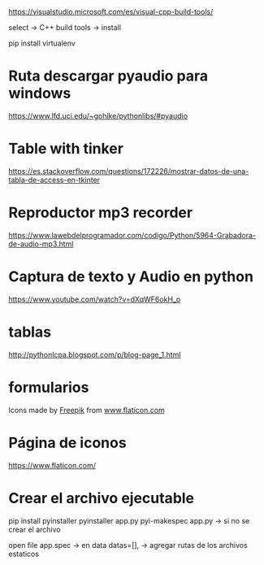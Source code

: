 https://visualstudio.microsoft.com/es/visual-cpp-build-tools/

select -> C++ build tools ->  install

pip install virtualenv

# Ruta descargar pyaudio para windows
https://www.lfd.uci.edu/~gohlke/pythonlibs/#pyaudio

# Table with tinker
https://es.stackoverflow.com/questions/172226/mostrar-datos-de-una-tabla-de-access-en-tkinter

# Reproductor mp3 recorder
https://www.lawebdelprogramador.com/codigo/Python/5964-Grabadora-de-audio-mp3.html

# Captura de texto y Audio en python
https://www.youtube.com/watch?v=dXqWF6okH_o

# tablas
http://pythonlcpa.blogspot.com/p/blog-page_1.html
# formularios

<div>Icons made by <a href="https://www.freepik.com" title="Freepik">Freepik</a> from <a href="https://www.flaticon.com/" title="Flaticon">www.flaticon.com</a></div>

# Página de iconos
https://www.flaticon.com/

# Crear el archivo ejecutable
pip install pyinstaller
pyinstaller app.py
pyi-makespec app.py  -> si no se crear el archivo

open file app.spec -> en data
    datas=[], -> agregar rutas de los archivos estaticos
    
